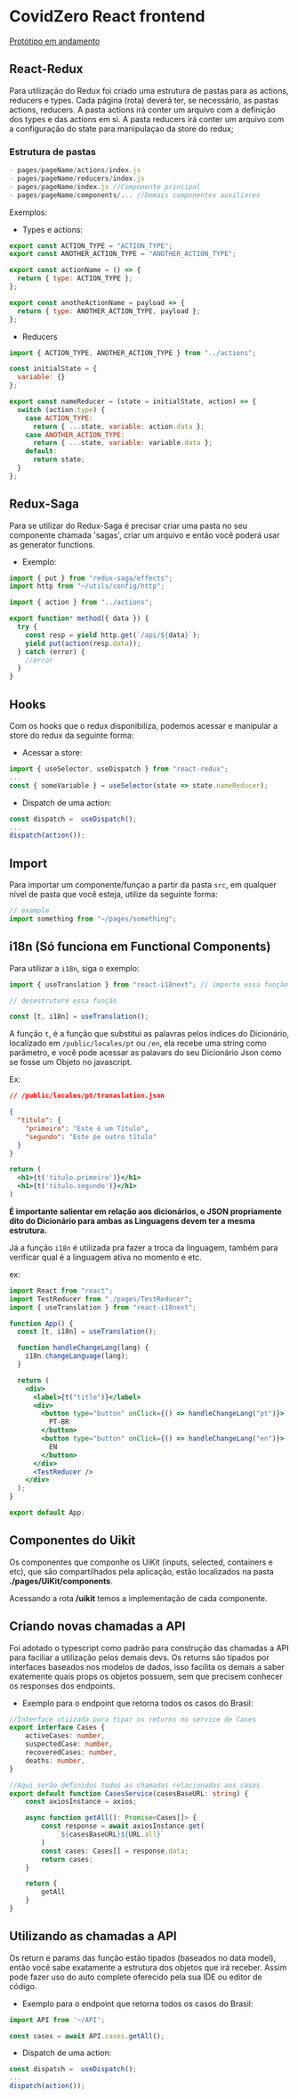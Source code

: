 # CovidZero React frontend

[Protótipo em andamento](https://www.figma.com/file/hy6XetQQ1cuq1RaPrd5MhN/CovidZero?node-id=0%3A1)

## React-Redux

Para utilização do Redux foi criado uma estrutura de pastas para as actions, reducers e types. Cada página (rota) deverá ter, se necessário, as pastas actions, reducers. A pasta actions irá conter um arquivo com a definição dos types e das actions em si. A pasta reducers irá conter um arquivo com a configuração do state para manipulaçao da store do redux;

### Estrutura de pastas

```javascript
- pages/pageName/actions/index.js
- pages/pageName/reducers/index.js
- pages/pageName/index.js //Componente principal
- pages/pageName/components/... //Demais componentes auxiliares
```

Exemplos:

- Types e actions:

```javascript
export const ACTION_TYPE = "ACTION_TYPE";
export const ANOTHER_ACTION_TYPE = "ANOTHER_ACTION_TYPE";

export const actionName = () => {
  return { type: ACTION_TYPE };
};

export const anotheActionName = payload => {
  return { type: ANOTHER_ACTION_TYPE, payload };
};
```

- Reducers

```javascript
import { ACTION_TYPE, ANOTHER_ACTION_TYPE } from "../actions";

const initialState = {
  variable: {}
};

export const nameReducer = (state = initialState, action) => {
  switch (action.type) {
    case ACTION_TYPE:
      return { ...state, variable: action.data };
    case ANOTHER_ACTION_TYPE:
      return { ...state, variable: variable.data };
    default:
      return state;
  }
};
```

## Redux-Saga

Para se utilizar do Redux-Saga é precisar criar uma pasta no seu componente chamada 'sagas', criar um arquivo e então você poderá usar as generator functions.

- Exemplo:

```javascript
import { put } from "redux-saga/effects";
import http from "~/utils/config/http";

import { action } from "../actions";

export function* method({ data }) {
  try {
    const resp = yield http.get(`/api/${data}`);
    yield put(action(resp.data));
  } catch (error) {
    //error
  }
}
```

## Hooks

Com os hooks que o redux disponibiliza, podemos acessar e manipular a store do redux da seguinte forma:

- Acessar a store:

```javascript
import { useSelector, useDispatch } from "react-redux";
...
const { someVariable } = useSelector(state => state.nameReducer);
```

- Dispatch de uma action:

```javascript
const dispatch =  useDispatch();
...
dispatch(action());
```

## Import

Para importar um componente/funçao a partir da pasta `src`, em qualquer nível de pasta que você esteja, utilize da seguinte forma:

```jsx
// example
import something from "~/pages/something";
```

## i18n (Só funciona em Functional Components)

Para utilizar a `i18n`, siga o exemplo:

```jsx
import { useTranslation } from "react-i18next"; // importe essa função

// desestruture essa função

const [t, i18n] = useTranslation();
```

A função `t`, é a função que substitui as palavras pelos indices do Dicionário, localizado em `/public/locales/pt` ou `/en`, ela recebe uma string como parâmetro, e você pode acessar as palavars do seu Dicionário Json como se fosse um Objeto no javascript.

Ex:

```json
// /public/locales/pt/tranaslation.json

{
  "titulo": {
    "primeiro": "Este é um Título",
    "segundo": "Este ṕe outro título"
  }
}
```

```jsx
return (
  <h1>{t('titulo.primeiro')}</h1>
  <h1>{t('titulo.segundo')}</h1>
)
```

**É importante salientar em relação aos dicionários, o JSON propriamente dito do Dicionário para ambas as Linguagens devem ter a mesma estrutura.**

Já a função `i18n` é utilizada pra fazer a troca da linguagem, também para verificar qual é a linguagem ativa no momento e etc.

ex:

```jsx
import React from "react";
import TestReducer from "./pages/TestReducer";
import { useTranslation } from "react-i18next";

function App() {
  const [t, i18n] = useTranslation();

  function handleChangeLang(lang) {
    i18n.changeLanguage(lang);
  }

  return (
    <div>
      <label>{t("title")}</label>
      <div>
        <button type="button" onClick={() => handleChangeLang("pt")}>
          PT-BR
        </button>
        <button type="button" onClick={() => handleChangeLang("en")}>
          EN
        </button>
      </div>
      <TestReducer />
    </div>
  );
}

export default App;
```

## Componentes do Uikit

Os componentes que componhe os UiKit (inputs, selected, containers e etc), que são compartilhados pela aplicação, estão localizados na pasta **./pages/UiKit/components**.

Acessando a rota **/uikit** temos a implementação de cada componente.


## Criando novas chamadas a API
Foi adotado o typescript como padrão para construção das chamadas a API para faciliar a utilização pelos demais devs. Os returns são tipados por interfaces baseados nos modelos de dados, isso facilita os demais a saber exatemente quais props os objetos possuem, sem que precisem conhecer os responses dos endpoints. 

- Exemplo para o endpoint que retorna todos os casos do Brasil:  
```typescript
//Interface utiizada para tipar os returns no service de Cases
export interface Cases {
    activeCases: number,
    suspectedCase: number,
    recoveredCases: number,
    deaths: number,
}

//Aqui serão definidos todos as chamadas relacionadas aos casos
export default function CasesService(casesBaseURL: string) {
    const axiosInstance = axios;

    async function getAll(): Promise<Cases[]> {
        const response = await axiosInstance.get(
            `${casesBaseURL}${URL.all}`
        )
        const cases: Cases[] = response.data;
        return cases;
    }

    return {
        getAll
    }
}

```

## Utilizando as chamadas a API 

Os return e params das função estão tipados (baseados no data model), então você sabe exatamente a estrutura dos objetos que irá receber. Assim pode fazer uso do auto complete oferecido pela sua IDE ou editor de código.

- Exemplo para o endpoint que retorna todos os casos do Brasil:  
```typescript
import API from '~/API';

const cases = await API.cases.getAll();

```


- Dispatch de uma action:

```javascript
const dispatch =  useDispatch();
...
dispatch(action());
```